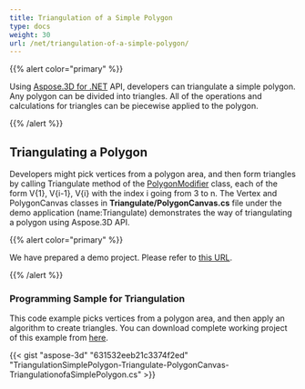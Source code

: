 ```yaml
---
title: Triangulation of a Simple Polygon
type: docs
weight: 30
url: /net/triangulation-of-a-simple-polygon/
---
```


{{% alert color="primary" %}}

Using [Aspose.3D for .NET](https://products.aspose.com/3d/net/) API, developers can triangulate a simple polygon. Any polygon can be divided into triangles. All of the operations and calculations for triangles can be piecewise applied to the polygon.

{{% /alert %}}
## **Triangulating a Polygon**
Developers might pick vertices from a polygon area, and then form triangles by calling Triangulate method of the [PolygonModifier](https://apireference.aspose.com/3d/net/aspose.threed.entities/polygonmodifier) class, each of the form V{1}, V{i-1}, V{i} with the index i going from 3 to n. The Vertex and PolygonCanvas classes in **Triangulate/PolygonCanvas.cs** file under the demo application (name:Triangulate) demonstrates the way of triangulating a polygon using Aspose.3D API.

{{% alert color="primary" %}}

We have prepared a demo project. Please refer to [this URL](https://github.com/aspose-3d/Aspose.3D-for-.NET/tree/master/Demos).

{{% /alert %}}
### **Programming Sample for Triangulation**
This code example picks vertices from a polygon area, and then apply an algorithm to create triangles. You can download complete working project of this example from [here](https://github.com/aspose-3d/Aspose.3D-for-.NET/).

{{< gist "aspose-3d" "631532eeb21c3374f2ed" "TriangulationSimplePolygon-Triangulate-PolygonCanvas-TriangulationofaSimplePolygon.cs" >}}

